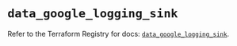 # `data_google_logging_sink`

Refer to the Terraform Registry for docs: [`data_google_logging_sink`](https://registry.terraform.io/providers/hashicorp/google/5.25.0/docs/data-sources/logging_sink).
